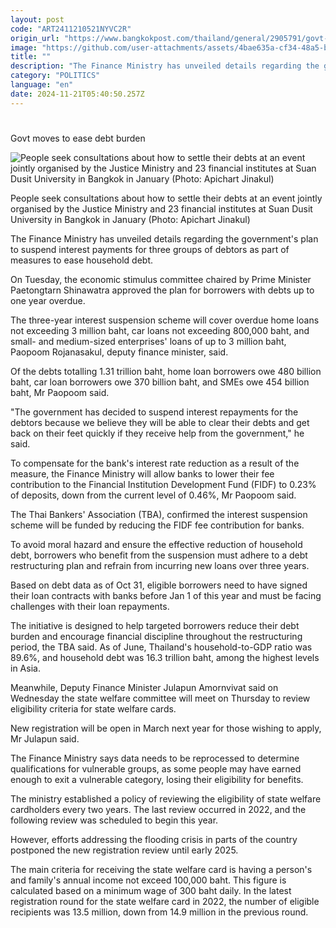 ```yaml
---
layout: post
code: "ART2411210521NYVC2R"
origin_url: "https://www.bangkokpost.com/thailand/general/2905791/govt-moves-to-ease-debt-burden"
image: "https://github.com/user-attachments/assets/4bae635a-cf34-48a5-be8f-c200aed49a15"
title: ""
description: "The Finance Ministry has unveiled details regarding the government"
category: "POLITICS"
language: "en"
date: 2024-11-21T05:40:50.257Z
---
```


# 

Govt moves to ease debt burden

![People seek consultations about how to settle their debts at an event jointly organised by the Justice Ministry and 23 financial institutes at Suan Dusit University in Bangkok in January (Photo: Apichart Jinakul)](https://github.com/user-attachments/assets/6cef7ae2-20f3-42ad-8b22-6c5f54617ccc)

People seek consultations about how to settle their debts at an event jointly organised by the Justice Ministry and 23 financial institutes at Suan Dusit University in Bangkok in January (Photo: Apichart Jinakul)

The Finance Ministry has unveiled details regarding the government's plan to suspend interest payments for three groups of debtors as part of measures to ease household debt.

On Tuesday, the economic stimulus committee chaired by Prime Minister Paetongtarn Shinawatra approved the plan for borrowers with debts up to one year overdue.

The three-year interest suspension scheme will cover overdue home loans not exceeding 3 million baht, car loans not exceeding 800,000 baht, and small- and medium-sized enterprises' loans of up to 3 million baht, Paopoom Rojanasakul, deputy finance minister, said.

Of the debts totalling 1.31 trillion baht, home loan borrowers owe 480 billion baht, car loan borrowers owe 370 billion baht, and SMEs owe 454 billion baht, Mr Paopoom said.

"The government has decided to suspend interest repayments for the debtors because we believe they will be able to clear their debts and get back on their feet quickly if they receive help from the government," he said.

To compensate for the bank's interest rate reduction as a result of the measure, the Finance Ministry will allow banks to lower their fee contribution to the Financial Institution Development Fund (FIDF) to 0.23% of deposits, down from the current level of 0.46%, Mr Paopoom said.

The Thai Bankers' Association (TBA), confirmed the interest suspension scheme will be funded by reducing the FIDF fee contribution for banks.

To avoid moral hazard and ensure the effective reduction of household debt, borrowers who benefit from the suspension must adhere to a debt restructuring plan and refrain from incurring new loans over three years.

Based on debt data as of Oct 31, eligible borrowers need to have signed their loan contracts with banks before Jan 1 of this year and must be facing challenges with their loan repayments.

The initiative is designed to help targeted borrowers reduce their debt burden and encourage financial discipline throughout the restructuring period, the TBA said. As of June, Thailand's household-to-GDP ratio was 89.6%, and household debt was 16.3 trillion baht, among the highest levels in Asia.

Meanwhile, Deputy Finance Minister Julapun Amornvivat said on Wednesday the state welfare committee will meet on Thursday to review eligibility criteria for state welfare cards.

New registration will be open in March next year for those wishing to apply, Mr Julapun said.

The Finance Ministry says data needs to be reprocessed to determine qualifications for vulnerable groups, as some people may have earned enough to exit a vulnerable category, losing their eligibility for benefits.

The ministry established a policy of reviewing the eligibility of state welfare cardholders every two years. The last review occurred in 2022, and the following review was scheduled to begin this year.

However, efforts addressing the flooding crisis in parts of the country postponed the new registration review until early 2025.

The main criteria for receiving the state welfare card is having a person's and family's annual income not exceed 100,000 baht. This figure is calculated based on a minimum wage of 300 baht daily. In the latest registration round for the state welfare card in 2022, the number of eligible recipients was 13.5 million, down from 14.9 million in the previous round.